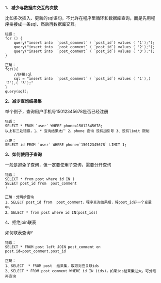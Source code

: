 1、**减少与数据库交互的次数**

比如多次插入、更新的sql语句，不允许在程序里循环和数据库查询，而是先用程序拼接成一条sql，然后再数据库交互。

    错误：
    for () {
        query("insert into  `post_comment` ( `post_id`) values ( '1');");
        query("insert into  `post_comment` ( `post_id`) values ( '2');");
        query("insert into  `post_comment` ( `post_id`) values ( '3');");
    }

    正确：
    for(){
        //拼接sql
        sql = "insert into  `post_comment` ( `post_id`) values ( '1'),( '2'),( '3');" 
    }
    query(sql);

**2、减少查询结果集**

举个例子，查询用户手机号15012345678是否已经注册

    错误：
    SELECT * FROM `user` WHERE phone=15012345678;
    以上有三处错误，1、* 查询结果太广 2、phone 查询 没有加引号 3、没有limit 限制

    正确：
    SELECT id FROM `user` WHERE phone=`15012345678` LIMIT 1;

**3、如何使用子查询**

一般是避免子查询，但一定要使用子查询，需要分开查询

```
错误：
SELECT * from post where id IN (
SELECT post_id from  post_comment
)

正确：分两步查询
1、SELECT post_id from  post_comment，程序查询结果后，将post_id存一个变量中。
2、SELECT * from post where id IN(post_ids)

```

4、拒绝join联表

如何联表查询?

```
错误：
SELECT * FROM post left JOIN post_comment on post.id=post_comment.post_id

正确：
1、SELECT  * FROM post  结果集，取取对应关联ids
2、SELECT * FROM post_comment WHERE id IN (ids)，如果ids结果集过大，可分段再查询
```



